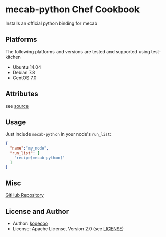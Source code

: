 mecab-python Chef Cookbook
=======================
Installs an official python binding for mecab

Platforms
---------
The following platforms and versions are tested and supported using test-kitchen
* Ubuntu 14.04
* Debian 7.8
* CentOS 7.0

Attributes
-----
see [source](attributes/default.rb)

Usage
-----
Just include `mecab-python` in your node's `run_list`:

```json
{
  "name":"my_node",
  "run_list": [
    "recipe[mecab-python]"
  ]
}
```

Misc
----
[GitHub Repository](http://github.com/kogecoo/chef-mecab-python)

License and Author
-------------------
- Author: [kogecoo](http://github.com/kogecoo)
- License: Apache License, Version 2.0 (see [LICENSE](LICENSE))
